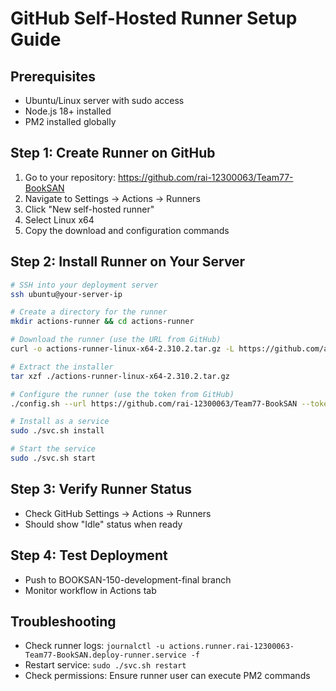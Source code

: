 ﻿# GitHub Self-Hosted Runner Setup Guide

## Prerequisites
- Ubuntu/Linux server with sudo access
- Node.js 18+ installed
- PM2 installed globally

## Step 1: Create Runner on GitHub
1. Go to your repository: https://github.com/rai-12300063/Team77-BookSAN
2. Navigate to Settings → Actions → Runners
3. Click "New self-hosted runner"
4. Select Linux x64
5. Copy the download and configuration commands

## Step 2: Install Runner on Your Server
```bash
# SSH into your deployment server
ssh ubuntu@your-server-ip

# Create a directory for the runner
mkdir actions-runner && cd actions-runner

# Download the runner (use the URL from GitHub)
curl -o actions-runner-linux-x64-2.310.2.tar.gz -L https://github.com/actions/runner/releases/download/v2.310.2/actions-runner-linux-x64-2.310.2.tar.gz

# Extract the installer
tar xzf ./actions-runner-linux-x64-2.310.2.tar.gz

# Configure the runner (use the token from GitHub)
./config.sh --url https://github.com/rai-12300063/Team77-BookSAN --token YOUR_TOKEN_FROM_GITHUB --labels deploy-runner

# Install as a service
sudo ./svc.sh install

# Start the service
sudo ./svc.sh start
```

## Step 3: Verify Runner Status
- Check GitHub Settings → Actions → Runners
- Should show "Idle" status when ready

## Step 4: Test Deployment
- Push to BOOKSAN-150-development-final branch
- Monitor workflow in Actions tab

## Troubleshooting
- Check runner logs: `journalctl -u actions.runner.rai-12300063-Team77-BookSAN.deploy-runner.service -f`
- Restart service: `sudo ./svc.sh restart`
- Check permissions: Ensure runner user can execute PM2 commands